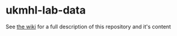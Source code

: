 # ukmhl-lab-data
See [the wiki](https://github.com/jisc-content/ukmhl-lab-data/wiki/UK-Medical-Heritage-Library-Live-Lab) for a full description of this repository and it's content
